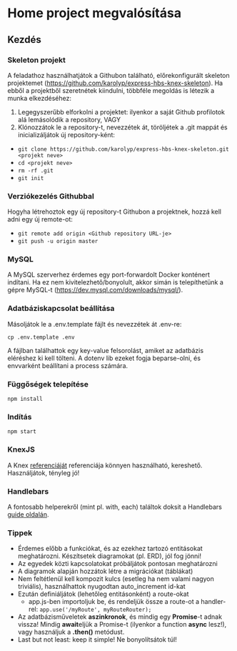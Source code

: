 # Home project megvalósítása

## Kezdés

### Skeleton projekt
A feladathoz használhatjátok a Githubon található, előrekonfigurált skeleton projektemet (https://github.com/karolyp/express-hbs-knex-skeleton).
Ha ebből a projektből szeretnétek kiindulni, többféle megoldás is létezik a munka elkezdéséhez:

1. Legegyszerűbb elforkolni a projektet: ilyenkor a saját Github profilotok alá lemásolódik a repository, VAGY
2. Klónozzátok le a repository-t, nevezzétek át, töröljétek a .git mappát és inicializáljátok új repository-ként:

- `git clone https://github.com/karolyp/express-hbs-knex-skeleton.git <projekt neve>`
- `cd <projekt neve>`
- `rm -rf .git`
- `git init`

### Verziókezelés Githubbal
Hogyha létrehoztok egy új repository-t Githubon a projektnek, hozzá kell adni egy új remote-ot:
- `git remote add origin <Github repository URL-je>`
- `git push -u origin master`

### MySQL
A MySQL szerverhez érdemes egy port-forwardolt Docker konténert indítani.
Ha ez nem kivitelezhető/bonyolult, akkor simán is telepíthetünk a gépre MySQL-t (https://dev.mysql.com/downloads/mysql/).

### Adatbáziskapcsolat beállítása
Másoljátok le a .env.template fájlt és nevezzétek át .env-re:

`cp .env.template .env`

A fájlban találhattok egy key-value felsorolást, amiket az adatbázis eléréshez ki kell tölteni.
A dotenv lib ezeket fogja beparse-olni, és envvarként beállítani a process számára.

### Függőségek telepítése
`npm install`

### Indítás
`npm start`

### KnexJS
A Knex [referenciáját](http://knexjs.org/) referenciája könnyen használható, kereshető. Használjátok, tényleg jó!

### Handlebars
A fontosabb helperekről (mint pl. with, each) találtok doksit a Handlebars [guide oldalán](https://handlebarsjs.com/guide/).

### Tippek
- Érdemes előbb a funkciókat, és az ezekhez tartozó entitásokat meghatározni. Készítsetek diagramokat (pl. ERD), jól fog jönni!
- Az egyedek közti kapcsolatokat próbáljátok pontosan meghatározni
- A diagramok alapján hozzátok létre a migrációkat (táblákat)
- Nem feltétlenül kell kompozit kulcs (esetleg ha nem valami nagyon triviális), használhattok nyugodtan auto_increment id-kat
- Ezután definiáljátok (lehetőleg entitásonként) a route-okat
    - app.js-ben importoljuk be, és rendeljük össze a route-ot a handler-rel:
    `app.use('/myRoute', myRouteRouter);`
- Az adatbázisműveletek **aszinkronok**, és mindig egy **Promise**-t adnak vissza! 
Mindig **await**eljük a Promise-t (ilyenkor a function **async** lesz!), vagy használjuk a **.then()** metódust. 
- Last but not least: keep it simple! Ne bonyolítsátok túl!
